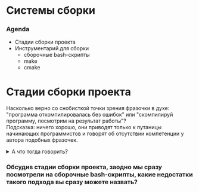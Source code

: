 # Системы сборки

### Agenda
  * Стадии сборки проекта
  * Инструментарий для сборки
    * сборочные bash-скрипты
    * make
    * cmake
    
# Cтадии сборки проекта

Насколько верно со снобисткой точки зрения фразочки в духе: "программа откомпилировалась без ошибок" или "скомпилируй программу, посмотрим на результат работы"?  
Подсказка: ничего хорошо, они приводят только к путаницы начинающих программистов и говорят об отсутствии компетенции у автора подобных фразочек.
<details><summary>А что тогда говорить?</summary>
<p>
Исходник на C++ — это всего лишь plain text, это значит, что сам по себе он бесполезен, на него можно только глазками посмотреть. 
Поэтому каждый исходный файл требуется скомпилировать в исполняемый файл, динамическую или статическую библиотеки (пытливый читатель
спросит в чем разница между динамической и статической библиотекой — гугл в помощь млм дождитесь АКОСа).  
  
Итак, сами стадии сборки проекта:
  1. Препроцессинг
  2. Компиляция
  3. Ассемблирование
  4. Компоновка (линковка)

**Препроцессинг**  
На данной стадии происходит происходит работа с препроцессорными директивами. Например, препроцессор добавляет хэдеры в код (#include), убирает комментирования, заменяет макросы (#define) их значениями, выбирает нужные куски кода в соответствии с условиями #if, #ifdef и #ifndef.  
```bash
g++ -E -o main.i main.cpp
```

**Компиляция**  
На данной стадии происходит преобразование полученном на прошлом шаге кода без директив в ассемблерный код.
_Ассемблерный код_ — это доступное для понимания человеком представление машинного кода.
```bash
g++ -S -o main.s main.cpp
```

**Ассемблирование**  
На данной стадии необходимо перевести ассемблерный код в машинный с помощью ассемблера.
Ассемблер преобразовывает ассемблерный код в машинный код, сохраняя его в объектном файле. 
_Объектный файл_ — это созданный ассемблером промежуточный файл, хранящий кусок машинного кода. Этот кусок машинного кода, который еще не был связан вместе с другими кусками машинного кода в конечную выполняемую программу, называется объектным кодом.
```bash
g++ -c -o main.o main.cpp
```
или
```bash
as main.s -o main.o
```
**Компоновка**  
На данной стадии происходит связывание всех объектных файлов и статических библиотек в единый исполняемый файл, который мы и сможем запустить в дальнейшем.
```bash
g++ main.o file1.o ... fileN.o lib1.o ... libN.o -o main
```

**\*Загрузка**  
Формально к сборке проекта никакого отношения не имеет, но надо понимать, что для непосредственно
запуска нашего приложения, программу надо загрузить в память. 

</p>
</details>

### Обсудив стадии сборки проекта, заодно мы сразу посмотрели на сборочные bash-скрипты, какие недостатки такого подхода вы сразу можете назвать?



